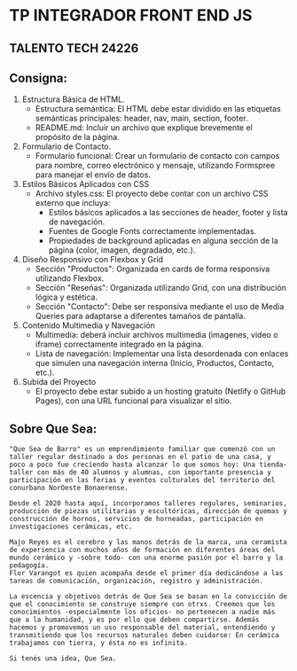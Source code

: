 # TP INTEGRADOR FRONT END JS 
## TALENTO TECH 24226

## Consigna:
1. Estructura Básica de HTML.
    - Estructura semántica: El HTML debe estar dividido en las etiquetas semánticas principales: header, nav, main, section, footer.
    - README.md: Incluir un archivo que explique brevemente el propósito de la página.
2. Formulario de Contacto.
    - Formulario funcional: Crear un formulario de contacto con campos para nombre, correo electrónico y mensaje, utilizando Formspree para manejar el envío de datos.
3. Estilos Básicos Aplicados con CSS
    - Archivo styles.css: El proyecto debe contar con un archivo CSS externo que incluya:
        - Estilos básicos aplicados a las secciones de header, footer y lista de navegación.
        - Fuentes de Google Fonts correctamente implementadas.
        - Propiedades de background aplicadas en alguna sección de la página (color, imagen, degradado, etc.).
4. Diseño Responsivo con Flexbox y Grid 
    - Sección "Productos": Organizada en cards de forma responsiva utilizando Flexbox.
    - Sección "Reseñas": Organizada utilizando Grid, con una distribución lógica y estética.
    - Sección "Contacto": Debe ser responsiva mediante el uso de Media Queries para adaptarse a diferentes tamaños de pantalla.
5. Contenido Multimedia y Navegación
    - Multimedia: deberá incluir archivos multimedia (imagenes, video o iframe) correctamente integrado en la página.
    - Lista de navegación: Implementar una lista desordenada con enlaces que simulen una navegación interna (Inicio, Productos, Contacto, etc.).
6. Subida del Proyecto
    - El proyecto debe estar subido a un hosting gratuito (Netlify o GitHub Pages), con una URL funcional para visualizar el sitio. 


## Sobre Que Sea:
    "Que Sea de Barro" es un emprendimiento familiar que comenzó con un taller regular destinado a dos personas en el patio de una casa, y poco a poco fue creciendo hasta alcanzar lo que somos hoy: Una tienda-taller con más de 40 alumnos y alumnas, con importante presencia y participación en las ferias y eventos culturales del territorio del conurbano NorOeste Bonaerense.

    Desde el 2020 hasta aquí, incorporamos talleres regulares, seminarios, producción de piezas utilitarias y escultóricas, dirección de quemas y construcción de hornos, servicios de horneadas, participación en investigaciones cerámicas, etc.

    Majo Reyes es el cerebro y las manos detrás de la marca, una ceramista de experiencia con muchos años de formación en diferentes áreas del mundo cerámico y -sobre todo- con una enorme pasión por el barro y la pedagogía.
    Flor Varangot es quien acompaña desde el primer día dedicándose a las tareas de comunicación, organización, registro y administración.

    La escencia y objetivos detrás de Que Sea se basan en la convicción de que el conocimiento se construye siempre con otrxs. Creemos que los conocimientos -especialmente los oficios- no pertenecen a nadie más que a la humanidad, y es por ello que deben compartirse. Además hacemos y promovemos un uso responsable del material, entendiendo y transmitiendo que los recursos naturales deben cuidarse: En cerámica trabajamos con tierra, y ésta no es infinita.

    Si tenés una idea, Que Sea.




